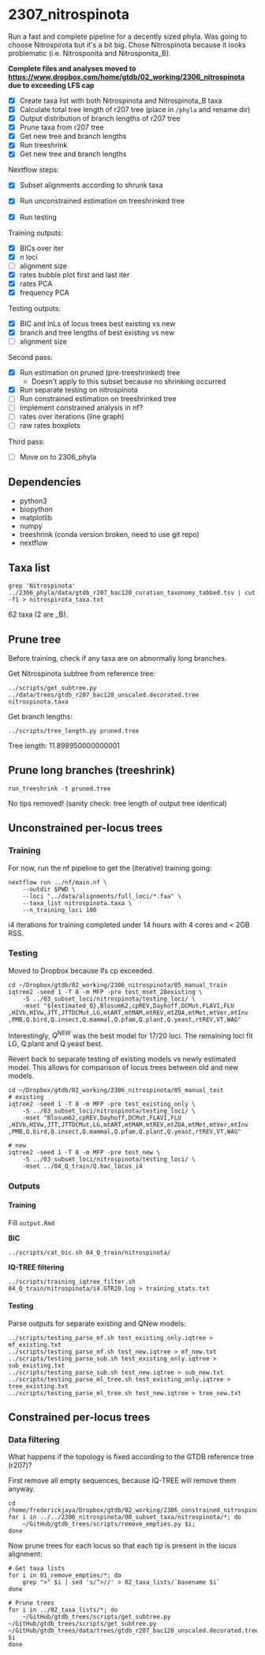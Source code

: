 # 2307_nitrospinota  

Run a fast and complete pipeline for a decently sized phyla. Was going to choose Nitrospirota but it's a bit big. Chose Nitrospinota because it looks problematic (i.e. Nitrosponita and Nitrosponita_B).  

**Complete files and analyses moved to https://www.dropbox.com/home/gtdb/02_working/2306_nitrospinota due to exceeding LFS cap**  

- [x] Create taxa list with both Nitrospinota and Nitrospinota_B taxa  
- [x] Calculate total tree length of r207 tree (place in `/phyla` and rename dir)  
- [x] Output distribution of branch lengths of r207 tree  
- [x] Prune taxa from r207 tree  
- [x] Get new tree and branch lengths  
- [x] Run treeshrink  
- [x] Get new tree and branch lengths  

Nextflow steps:  
- [x] Subset alignments according to shrunk taxa  
- [x] Run unconstrained estimation on treeshrinked tree  

- [x] Run testing  

Training outputs:  
- [x] BICs over iter  
- [x] n loci 
- [ ] alignment size  
- [x] rates bubble plot first and last iter 
- [x] rates PCA  
- [x] frequency PCA  

Testing outputs:  
- [x] BIC and lnLs of locus trees best existing vs new  
- [x] branch and tree lengths of best existing vs new  
- [ ] alignment size

Second pass:  
- [x] Run estimation on pruned (pre-treeshrinked) tree  
	- Doesn't apply to this subset because no shrinking occurred  
- [x] Run separate testing on nitrospinota
- [ ] Run constrained estimation on treeshrinked tree  
- [ ] Implement constrained analysis in nf?  
- [ ] rates over iterations (line graph)  
- [ ] raw rates boxplots  

Third pass:  
- [ ] Move on to 2306_phyla   

## Dependencies  
- python3  
- biopython  
- matplotlib  
- numpy  
- treeshrink (conda version broken, need to use git repo)  
- nextflow  

## Taxa list  
```
grep 'Nitrospinota' ../2306_phyla/data/gtdb_r207_bac120_curation_taxonomy_tabbed.tsv | cut -f1 > nitrospirota_taxa.txt
```  

62 taxa (2 are \_B).  

## Prune tree  

Before training, check if any taxa are on abnormally long branches.  

Get Nitrospinota subtree from reference tree:  
```
../scripts/get_subtree.py ../data/trees/gtdb_r207_bac120_unscaled.decorated.tree nitrospinota.taxa
```  

Get branch lengths:  
```
../scripts/tree_length.py pruned.tree
```  

Tree length: 11.898950000000001  

## Prune long branches (treeshrink)  

```
run_treeshrink -t pruned.tree
```  

No tips removed! (sanity check: tree length of output tree identical)  

## Unconstrained per-locus trees  

### Training  

For now, run the nf pipeline to get the (iterative) training going:  
```
nextflow run ../nf/main.nf \
	--outdir $PWD \
	--loci "../data/alignments/full_loci/*.faa" \
	--taxa_list nitrospinota.taxa \
	--n_training_loci 100
```  

i4 iterations for training completed under 14 hours with 4 cores and < 2GB RSS.

### Testing  

Moved to Dropbox because lfs cp exceeded.  

```
cd ~/Dropbox/gtdb/02_working/2306_nitrospinota/05_manual_train
iqtree2 -seed 1 -T 8 -m MFP -pre test_mset_28existing \
	-S ../03_subset_loci/nitrospinota/testing_loci/ \
	-mset "${estimated_Q},Blosum62,cpREV,Dayhoff,DCMut,FLAVI,FLU
,HIVb,HIVw,JTT,JTTDCMut,LG,mtART,mtMAM,mtREV,mtZOA,mtMet,mtVer,mtInv
,PMB,Q.bird,Q.insect,Q.mammal,Q.pfam,Q.plant,Q.yeast,rtREV,VT,WAG"
```  

Interestingly, $Q^{NEW}$ was the best model for 17/20 loci. The remaining loci fit LG, Q.plant and Q.yeast best.  

Revert back to separate testing of existing models vs newly estimated model. This allows for comparison of locus trees between old and new models.  

```  
cd ~/Dropbox/gtdb/02_working/2306_nitrospinota/05_manual_test  
# existing
iqtree2 -seed 1 -T 8 -m MFP -pre test_existing_only \
	-S ../03_subset_loci/nitrospinota/testing_loci/ \
	-mset "Blosum62,cpREV,Dayhoff,DCMut,FLAVI,FLU
,HIVb,HIVw,JTT,JTTDCMut,LG,mtART,mtMAM,mtREV,mtZOA,mtMet,mtVer,mtInv
,PMB,Q.bird,Q.insect,Q.mammal,Q.pfam,Q.plant,Q.yeast,rtREV,VT,WAG"

# new 
iqtree2 -seed 1 -T 8 -m MFP -pre test_new \
	-S ../03_subset_loci/nitrospinota/testing_loci/ \
	-mset ../04_Q_train/Q.bac_locus_i4
```

### Outputs  

#### Training  
Fill `output.Rmd`  

**BIC**  
```
../scripts/cat_bic.sh 04_Q_train/nitrospinota/
```

**IQ-TREE filtering**  
```
../scripts/training_iqtree_filter.sh 04_Q_train/nitrospinota/i4.GTR20.log > training_stats.txt
```

#### Testing  

Parse outputs for separate existing and QNew models:  
```
../scripts/testing_parse_mf.sh test_existing_only.iqtree > mf_existing.txt
../scripts/testing_parse_mf.sh test_new.iqtree > mf_new.txt
../scripts/testing_parse_sub.sh test_existing_only.iqtree > sub_existing.txt
../scripts/testing_parse_sub.sh test_new.iqtree > sub_new.txt
../scripts/testing_parse_ml_tree.sh test_existing_only.iqtree > tree_existing.txt
../scripts/testing_parse_ml_tree.sh test_new.iqtree > tree_new.txt
```  

## Constrained per-locus trees  

### Data filtering  
What happens if the topology is fixed according to the GTDB reference tree (r207)?  

First remove all empty sequences, because IQ-TREE will remove them anyway.
```
cd /home/frederickjaya/Dropbox/gtdb/02_working/2306_constrained_nitrospinota/01_remove_empties
for i in ../../2306_nitrospinota/00_subset_taxa/nitrospinota/*; do 
	~/GitHub/gtdb_trees/scripts/remove_empties.py $i; 
done 
```

Now prune trees for each locus so that each tip is present in the locus alignment:  
```
# Get taxa lists
for i in 01_remove_empties/*; do
	grep ">" $i | sed 's/^>//' > 02_taxa_lists/`basename $i`
done

# Prune trees
for i in ../02_taxa_lists/*; do
	~/GitHub/gtdb_trees/scripts/get_subtree.py ~/GitHub/gtdb_trees/scripts/get_subtree.py ~/GitHub/gtdb_trees/data/trees/gtdb_r207_bac120_unscaled.decorated.tree $i
done
```  


